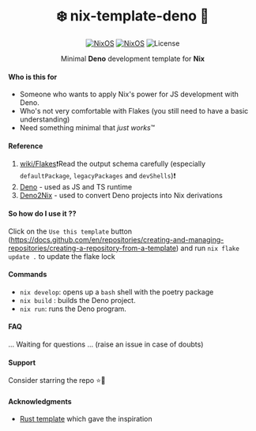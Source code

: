 <div align=center>

# ❄️ nix-template-deno 🦖

[![NixOS](https://img.shields.io/badge/Made_for-javascript-yellow.svg?logo=javascript)](https://nixos.org) [![NixOS](https://img.shields.io/badge/Flakes-Nix-informational.svg?logo=nixos)](https://nixos.org) ![License](https://img.shields.io/github/license/mordragt/nix-template-python) 

Minimal **Deno** development template for **Nix**

</div>

#### Who is this for

- Someone who wants to apply Nix's power for JS development with Deno.
- Who's not very comfortable with Flakes (you still need to have a basic understanding)
- Need something minimal that *just works*™

#### Reference

1. [wiki/Flakes](https://nixos.wiki/wiki/Flakes)❗Read the output schema carefully (especially `defaultPackage`, `legacyPackages` and `devShells`)❗
2. [Deno](https://deno.land/) - used as JS and TS runtime
3. [Deno2Nix](https://github.com/SnO2WMaN/deno2nix) - used to convert Deno projects into Nix derivations

#### So how do I use it ??

Click on the `Use this template` button (https://docs.github.com/en/repositories/creating-and-managing-repositories/creating-a-repository-from-a-template)
and run `nix flake update .` to update the flake lock

#### Commands

- `nix develop`: opens up a `bash` shell with the poetry package
- `nix build` : builds the Deno project.
- `nix run`: runs the Deno program.

#### FAQ

... Waiting for questions ... (raise an issue in case of doubts)

#### Support

Consider starring the repo ⭐🦖

#### Acknowledgments

- [Rust template](https://github.com/helium18/template-nix) which gave the inspiration


